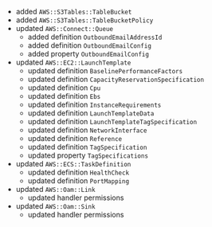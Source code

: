 - added `AWS::S3Tables::TableBucket`
- added `AWS::S3Tables::TableBucketPolicy`
- updated `AWS::Connect::Queue`
  - added definition `OutboundEmailAddressId`
  - added definition `OutboundEmailConfig`
  - added property `OutboundEmailConfig`
- updated `AWS::EC2::LaunchTemplate`
  - updated definition `BaselinePerformanceFactors`
  - updated definition `CapacityReservationSpecification`
  - updated definition `Cpu`
  - updated definition `Ebs`
  - updated definition `InstanceRequirements`
  - updated definition `LaunchTemplateData`
  - updated definition `LaunchTemplateTagSpecification`
  - updated definition `NetworkInterface`
  - updated definition `Reference`
  - updated definition `TagSpecification`
  - updated property `TagSpecifications`
- updated `AWS::ECS::TaskDefinition`
  - updated definition `HealthCheck`
  - updated definition `PortMapping`
- updated `AWS::Oam::Link`
  - updated handler permissions
- updated `AWS::Oam::Sink`
  - updated handler permissions
